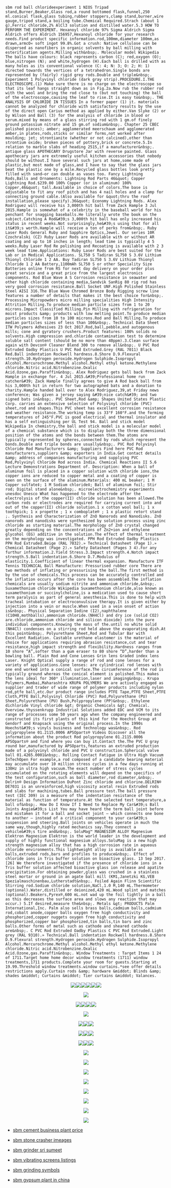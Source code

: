 
```
sbm rod ball chlorideexperiment 1 NIOS Tripad stand,Burner,Beaker,Glass rod,a round bottomed flask,funnel,250 ml.conical flask,glass tubing,rubber stoppers,clamp stand,burner,wire gauge,tripod stand,a boiling tube.Chemical Required.Strach (about 1 g),Ferric chloride,2% AlCl3 solution and distilled water.5.3 HOW TO PERFORM THE EXPERIMENT. Hexanoyl chloride 97% Sigma Aldrich Sigma Aldrich offers Aldrich 156957,Hexanoyl chloride for your research needs.Find product specific information.rod,100mm,diameter 100mm,as drawn,armcO« soft ingot 99.8%.Got a crush: Native cellulose can be dispersed as nanofibers in organic solvents by ball milling with esterification agents.Milling with&nbsp;. Molecular model Wikipedia The balls have colours: black represents carbon (C); red,oxygen (O); blue,nitrogen (N); and white,hydrogen (H).Each ball is drilled with as many holes as its conventional valence (C: 4; N: 3; O: 2; H: 1) directed towards the vertices of a tetrahedron.Single bonds are represented by (fairly) rigid grey rods.Double and triple&nbsp;. Experiment 1 Polyvinyl chloride (dark gray strip).PROCEDURE.I.THE ELECTROSCOPE.(1) Make sure there is no charge on the electroscope so that its leaf hangs straight down as in Fig.2a.Now rub the rubber rod with the wool and bring the rod close to (but not touching) the ball of the electroscope,causing the leaf to rise.It is easy to&nbsp;. THE ANALYSIS OF CHLORIDE IN TISSUES In a former paper (1) it. materials cannot be analyzed for chloride with satisfactory results by the use of the direct open Carius method as applied by either.Van Slyke (2) or by Wilson and Ball (3) for the analysis of chloride in blood or serum.mixed by means of a glass stirring rod with 1 gm.of finely ground potassium nitrate and 15 gm.of sodium&nbsp;. Chapter 25 CBEC polished pieces); amber; agglomerated meerschaum and agglomerated amber,in plates,rods,sticks or similar forms,not worked after moulding; jet; strontianite (whether or not calcined),other than strontium oxide; broken pieces of pottery,brick or concrete.5.In relation to marble slabs of heading 2515,if a manufacturer&nbsp;. antique glass APOTHECARY Drugstore Jar with reverse painted. Glass apothecary jars are extremely useful kitchen accessories that nobody should be without.I have several such jars at home,some made of plastic,but most made of glass,and I have to say that the glass jars beat the plastic one by a mile.Recycled glass bottles look pretty filled with sand—or can double as vases too. Fancy Lightning Rods,Balls and Ornaments: Lightning Rod Parts 46&quot; Copper Lightning Rod.$239.00 100% Copper (or in aluminum) 100% Copper,46&quot; tall.Available in choice of colors.The base is adjustable to fit any roof pitch and has 4 nail holes and a clamp for connecting ground cable.(Also available for &quot;thru the roof installation,please specify).36&quot; Economy Lightning Rods. Alex Rodriguez will receive his 3,000th hit ball from Zack Hample 3 Jul 2015.Hample is somewhat of a celebrity in the baseball world for his penchant for snagging baseballs.He literally wrote the book on the subject.Catching A Rod&#39;s 3,000th hit ball has only increased his status in recent weeks.Not surprisingly,he&#39;s using that for all it&#39;s worth.Hample will receive a ton of perks from&nbsp;. Ruby Laser Rods General Ruby and Sapphire Optics,Jewel. Our series 10R Czochralski (CZ) Ruby Laser Rods are available with or without AR coating and up to 10 inches in length; lead time is typically 4 5 weeks.Ruby Laser Rod Re polishing and Recoating is available with 2 3 week lead time.Applications: Ruby Laser Rods are best suited for the Lab or in Medical Applications. SL750 S Tadiran SL750 S 3.6V Lithium Thionyl Chloride 1 2 AA. Buy Tadiran SL750 S 3.6V Lithium Thionyl Chloride 1 2 AA Battery,1100mAh SL750 S or other Speciality Size Batteries online from RS for next day delivery on your order plus great service and a great price from the largest electronics components. Rod Blue Wave A S Corrosion resistance in seawater and other high chloride containing media,Sandvik SanRig 80 rig rod has very good corrosion resistance.Ball Socket UNF.High Polished Stainless Steel AISI 316.The Blue Wave Chromed Bronze Body Rigging screw line features a number of details that makes it the best choice for&nbsp;. Processing Micropowders micro milling specialities High Intensity Attrition Milling.To produce median particle sizes from 1 to 20 microns.Impact Classified Milling.Pin Milling with refrigeration for moist products &amp; products with low melting point.To produce median particles sizes from 10 to 100 microns.Rod and Ball Milling.To produce median particles sizes of less than 100&nbsp;. Technical Data Sheet ITW Polymers Adhesives 23 Oct 2017.Rod,ball,pebble,and autogenous mills; cone and gyratory crushers.Product features: 100% solids no solvents.High compression and.chloride contamination test to determine soluble salt content (should be no more than 40ppm).3.Clean surface again with Devcon® Cleaner Blend 300 to remove all&nbsp;. U PVC Rod Extruded Oadby Plastics U PVC Rod Extruded.Grey (RAL 7011) Black Red.Ball indentation Rockwell hardness.8.Shore D.9.Flexural strength.10.Hydrogen peroxide.Hydrogen Sulphide.Isopropyl Alcohol.Mercurochrome.Methyl alcohol.Methyl ethyl ketone.Methylene chloride.Nitric acid.Nitrobenzine.Oxalic Acid.Ozone,gas.Paraffin&nbsp;. Alex Rodriguez gets ball back from Zack Hample in exchange for. 4 Jul 2015.&#39;Professional home run catcher&#39; Zack Hample finally agrees to give A Rod back ball from his 3,000th hit in return for two autographed bats and a donation to charity.Hample handed ball over to Alex Rodriguez,39,at Friday news conference; Was given a jersey saying &#39;nice catch&#39; and two signed bats in&nbsp;. PVC Sheet,Rod &amp; Shapes United States Plastic Corp. carries an extensive selection of Polyvinyl chloride (PVC) sheet,rod and shapes.This PVC sheet has excellent corrosion resistance and weather resistance.The working temp is 33°F 160°F.and the forming temperatures of 245°F.PVC is good electrical and thermal insulator and has a self extinguishing per UL Test 94. Ball and stick model Wikipedia In chemistry,the ball and stick model is a molecular model of a chemical substance which is to display both the three dimensional position of the atoms and the bonds between them.The atoms are typically represented by spheres,connected by rods which represent the bonds.Double and triple bonds are usually&nbsp;. PVC Rod Polyvinyl Chloride Rod Manufacturers &amp; Suppliers Find here PVC Rod manufacturers,suppliers &amp; exporters in India.Get contact details &amp; address of companies manufacturing and supplying PVC Rod,Polyvinyl Chloride Rod across India. Chemical Reactions II 5.6 Lecture Demonstrations Department of. Description: When a ball of aluminum foil is placed in a copper solution with chloride ions,the copper ions are reduced to copper metal and a coating of copper is seen on the surface of the aluminum.Materials: 400 mL beaker; 1 M Copper sulfate‡; 1 M Sodium chloride‡; Ball of aluminum foil; Stir rod; Digital stand alone&nbsp;. microelectrochemistry experiments unesdoc Unesco What has happened to the electrode after the electrolysis of the copper(II) chloride solution has been allowed.The carbon rods or electrodes are required for carrying current into and out of the copper(II) chloride solution.1 x cotton wool ball; 1 x toothpick; 1 x propette ; 1 x comboplate® ; 1 x plastic retort stand ;. Synthesis and Characterization of ZnO Nanorods and Nanodisks. ZnO nanorods and nanodisks were synthesized by solution process using zinc chloride as starting material.The morphology of ZnO crystal changed greatly depending on the concentrations of Zn2+ion and ethylene glycohol (EG) additive in the solution.The effect of thermal treatment on the morphology was investigated. PPH Rod Extruded Oadby Plastics PPH Rod Extruded.Beige (RAL 7032).» Technical Datasheet (Page 1).» Chemical Datasheet (Page 2).» Safety Datasheet (Pages 3 4).For any furthur information.2.Yield Stress.3.Impact strength.4.Notch impact strength.5.Ball indentation.6.Shore D.7.Modulus of elasticity.1.Coefficient of linear thermal expansion. Manufacture ITF Tennis TECHNICAL Ball Manufacture: Pressurised rubber core There are two methods of inflating or pressurising the ball.The first method is by the use of chemicals.This process can be accurately controlled and the inflation occurs after the core has been assembled.The inflation chemicals are usually sodium nitrite and ammonium chloride,&nbsp;. Suxamethonium chloride Wikipedia Suxamethonium chloride,also known as suxamethonium or succinylcholine,is a medication used to cause short term paralysis as part of general anesthesia.This is done to help with tracheal intubation or electroconvulsive therapy.It is given either by injection into a vein or muscle.When used in a vein onset of action is&nbsp;. Physical Separation Iodine (I2),naphthalene (C10H8,mothballs),ammonium chloride.(NH4Cl) and dry ice (solid CO2) are.chloride,ammonium chloride and silicon dioxide) into the pure individual components.Knowing the mass of the.until no white solid (NH4Cl) condenses on a stirring rod held above the evaporating dish.At this point&nbsp;. Polyurethane Sheet,Rod and Tubular Bar with Excellent Radiation. Castable urethane elastomer is the material of choice for applications requiring abrasion resistance,cut and tear resistance,high impact strength and flexibility.Hardness ranges from 10 shore “A”,softer than a gum eraser to 80 shore “D”,harder than a bowling ball. Plain Rod and Cone Lenses Grin lens Graded index lens Laser. Knight Optical supply a range of rod and cone lenses for a variety of applications.Cone lenses: are cylindrical rod lenses with one end worked into a conical surface.The circumference of the rod is typically ground whereas the conical element is polished.This makes the lens ideal for 360⁰ illumination,laser and imaging&nbsp;. Krupa Polymers,Mumbai,Maharashtra KRUPA POLYMERS We are actively engaged as supplier and trader of wide range of polymer products including nylon rod,ptfe ball,etc.Our product range includes PTFE Tape,PTFE Sheet,PTFE Cloth,PTFE Ball,Polyvinyl Chloride (PVC) Rod,Polyurethane (PU) Sheet,Polyurethane (PU) Bush,Polypropylene (PP)&nbsp;. Ethylene dichloride Vinyl chloride &gt; Organic Chemicals &gt; Chemical. Overview.thyssenkrupp Industrial Solutions added EDC and VCM to its range of processes some 50 years ago when the company engineered and constructed its first plants of this kind for the Hoechst Group at Gendorf and Knapsack using the original process.In the 1990s Hoechst&#39;s vinyls business and technology was&nbsp;. Rod polypropylene 01.2115.0006 APSOparts® Videos Discover all the information about the product Rod polypropylene 01.2115.0006 APSOparts® and find where you can buy it.Contact the.The PVC U gray round bar,manufactured by APSOparts,features an extruded production made of a polyvinyl chloride and PVC U construction.Spherical valve ball 01.4265.0001&nbsp;. Rolling Contact Fatigue in Ultra High Vacuum InTechOpen For example,a rod composed of a candidate bearing material may accumulate over 10 million stress cycles in a few days running at 130Hz in ultra high vacuum.The exact number of stress cycles accumulated on the rotating elements will depend on the specifics of the test configuration,such as ball diameter,rod diameter,&nbsp;. Delrin® Design Information DuPont Zinc chloride and chlorine.DELRIN® DE7031 is an unreinforced,high viscosity acetal resin Extruded rods and slabs for machining,tubes.Ball pressure test.The ball pressure test (IEC 309) is a measure of the indentation resistance of the material as function of temperature.At the selected test temperature,a ball of&nbsp;. How Do I Know If I Need to Replace My Car&#39;s Ball Joints Angie&#39;s List You may have heard the term ball joint before and mistaken it for a ball and socket joint — which connects one bone to another — instead of a critical component to your car&#39;s suspension and steering.Ball joints on vehicles operate in much the same way,though,highly rated mechanics say.They connect a vehicle&#39;s tire and&nbsp;. SoluMag™ MAGNESIUM ALLOY Magnesium Elektron Magnesium Elektron is the world leader in the development and supply of highly functional magnesium alloys.SoluMag is a new high strength magnesium alloy that has a high corrosion rate in aqueous chloride environments.This lightweight alloy is available as balls,extruded rods,bars and profiles to produce&nbsp;. Effect of chloride ions in Tris buffer solution on bioactive glass. 13 Sep 2017.[26] We therefore investigated if the presence of chloride ions in a Tris buffer solution affected bioactive glass ion release and apatite precipitation.For obtaining powder,glass was crushed in a stainless steel mortar or ground in an agate ball mill (KM1,Janetzki KG,VEB Spezialmaschinenbau,Lutherstadt&nbsp;. Foiled Again Flinn Scientific Stirring rod.Sodium chloride solution,NaCl,1.0 M,140 mL.Thermometer (optional).Water,distilled or deionized,420 mL.Wood splint and matches (optional).Beakers,Pyrex®,600 mL.not wad up the foil tightly in a ball as this decreases the surface area and slows any reaction that may occur.) 5.If desired,measure the&nbsp;. Metals &gt; PRODUCTS Palm International,Inc. Palm also sells brass balls,cadmium balls,cadmium rod,cobalt anode,copper balls oxygen free high conductivity and phosphorized,copper nuggets oxygen free high conductivity and phosphorized,copper bar phosphorized,tin balls,tin bars and zinc balls.Other forms of metal such as cathode and sheared cathode are&nbsp;. C PVC Rod Extruded Oadby Plastics C PVC Rod Extruded.Light grey (RAL 9310).» Technical.Ball indentation Rockwell hardness.8.Shore D.9.Flexural strength.Hydrogen peroxide.Hydrogen Sulphide.Isopropyl Alcohol.Mercurochrome.Methyl alcohol.Methyl ethyl ketone.Methylene chloride.Nitric acid.Nitrobenzine.Oxalic Acid.Ozone,gas.Paraffin&nbsp;. Window Treatments : Target Items 1 24 of 1711.Target home home decor window treatments (1711) window treatments,1711 products.Complete your room for guests.Starting at 19.99.Threshold window treatments.window curtains.*see offer details restrictions apply.Curtain rods &amp; hardware &middot; Blinds &amp; shades &middot; Curtains &middot; Tier curtains &middot; Valances. 
```

<div align="center">
  
<a rel="nofollow" href="https://m.shibang-china.com?f=github&k=sbm+rod+ball+chloride"><img src="https://static.shibang-china.com/en/l.png"></a><img src="https://static.shibang-china.com/en/hw.png"><a rel="nofollow" href="https://m.shibang-china.com/product/?f=github&k=sbm+rod+ball+chloride"><img src="https://static.shibang-china.com/en/p.png"></a><a rel="nofollow" href="https://m.shibang-china.com/cases/?f=github&k=sbm+rod+ball+chloride"><img src="https://static.shibang-china.com/en/c.png"></a><a rel="nofollow" href="https://m.shibang-china.com/news/?f=github&k=sbm+rod+ball+chloride"><img src="https://static.shibang-china.com/en/n.png"></a><a rel="nofollow" href="https://m.shibang-china.com?f=github&k=sbm+rod+ball+chloride"><img src="https://static.shibang-china.com/en/m.png"></a>

<a rel="nofollow" href="https://m.shibang-china.com/product/?f=github&k=sbm+rod+ball+chloride"><img src="https://static.shibang-china.com/en/b.jpg"></a>
  
<a rel="nofollow" href="https://m.shibang-china.com/solution-aggregate.html?f=github&k=sbm+rod+ball+chloride"><img src="https://static.shibang-china.com/en/a.jpg"></a><a rel="nofollow" href="https://m.shibang-china.com/solution-mine.html?f=github&k=sbm+rod+ball+chloride"><img src="https://static.shibang-china.com/en/m.jpg"></a><a rel="nofollow" href="https://m.shibang-china.com/solution-mill.html?f=github&k=sbm+rod+ball+chloride"><img src="https://static.shibang-china.com/en/g.jpg"></a><a rel="nofollow" href="https://m.shibang-china.com/solution-epc.html?f=github&k=sbm+rod+ball+chloride"><img src="https://static.shibang-china.com/en/e.jpg"></a>

<a rel="nofollow" href="https://m.shibang-china.com/product/?f=github&k=sbm+rod+ball+chloride"><img src="https://static.shibang-china.com/en/a-p.png"></a>

<a rel="nofollow" href="https://m.shibang-china.com/product/crusher/c6x.html?f=github&k=sbm+rod+ball+chloride"><img src="https://static.shibang-china.com/en/j.jpg"></a><a rel="nofollow" href="https://m.shibang-china.com/product/crusher/ci5x.html?f=github&k=sbm+rod+ball+chloride"><img src="https://static.shibang-china.com/en/i.jpg"></a><a rel="nofollow" href="https://m.shibang-china.com/product/crusher/hst.html?f=github&k=sbm+rod+ball+chloride"><img src="https://static.shibang-china.com/en/c.jpg"></a>

<a rel="nofollow" href="https://m.shibang-china.com/product/mill/mtw.html?f=github&k=sbm+rod+ball+chloride"><img src="https://static.shibang-china.com/en/mtw.jpg"></a><a rel="nofollow" href="https://m.shibang-china.com/product/mill/scm.html?f=github&k=sbm+rod+ball+chloride"><img src="https://static.shibang-china.com/en/scm.jpg"></a><a rel="nofollow" href="https://m.shibang-china.com/product/mill/lm.html?f=github&k=sbm+rod+ball+chloride"><img src="https://static.shibang-china.com/en/lm.jpg"></a>

<a rel="nofollow" href="https://m.shibang-china.com/product/sand/vsi6x.html?f=github&k=sbm+rod+ball+chloride"><img src="https://static.shibang-china.com/en/6x.jpg"></a><a rel="nofollow" href="https://m.shibang-china.com/product/sand/vu.html?f=github&k=sbm+rod+ball+chloride"><img src="https://static.shibang-china.com/en/vu.jpg"></a><a rel="nofollow" href="https://m.shibang-china.com/product/mobile/klun.html?f=github&k=sbm+rod+ball+chloride"><img src="https://static.shibang-china.com/en/k.jpg"></a>

<a rel="nofollow" href="https://m.shibang-china.com/cases/?f=github&k=sbm+rod+ball+chloride"><img src="https://static.shibang-china.com/en/case.png"></a>

<a rel="nofollow" href="https://m.shibang-china.com/cases/aggregate/202.html?f=github&k=sbm+rod+ball+chloride"><img src="https://static.shibang-china.com/en/c-1.jpg"></a>

<a rel="nofollow" href="https://m.shibang-china.com/cases/aggregate/203.html?f=github&k=sbm+rod+ball+chloride"><img src="https://static.shibang-china.com/en/c-2.jpg"></a>

<a rel="nofollow" href="https://m.shibang-china.com/cases/mill/123.html?f=github&k=sbm+rod+ball+chloride"><img src="https://static.shibang-china.com/en/c-3.jpg"></a>

<a rel="nofollow" href="https://m.shibang-china.com/contact_us.html?f=github&k=sbm+rod+ball+chloride"><img src="https://static.shibang-china.com/en/contact.png"></a>

<a rel="nofollow" href="https://swt.shibang-china.com/?f=github&k=sbm+rod+ball+chloride"><img src="https://static.shibang-china.com/en/chat.png"></a>

<a rel="nofollow" href="https://whatsapp.shibangsoft.com/WhatsApp.php?f=github&k=sbm+rod+ball+chloride"><img src="https://static.shibang-china.com/en/whatsapp.png"></a>

<a rel="nofollow" href="https://m.shibang-china.com/?f=github&k=sbm+rod+ball+chloride"><img src="https://static.shibang-china.com/en/website.png"></a>

</div>


* [sbm cement business plant price](sbm%20cement%20business%20plant%20price.md)

* [sbm stone crasher imeages](sbm%20stone%20crasher%20imeages.md)

* [sbm grinder sri sumeet](sbm%20grinder%20sri%20sumeet.md)

* [sbm vibrating screens listings](sbm%20vibrating%20screens%20listings.md)

* [sbm grinding symbols](sbm%20grinding%20symbols.md)

* [sbm gypsum plant in china](sbm%20gypsum%20plant%20in%20china.md)